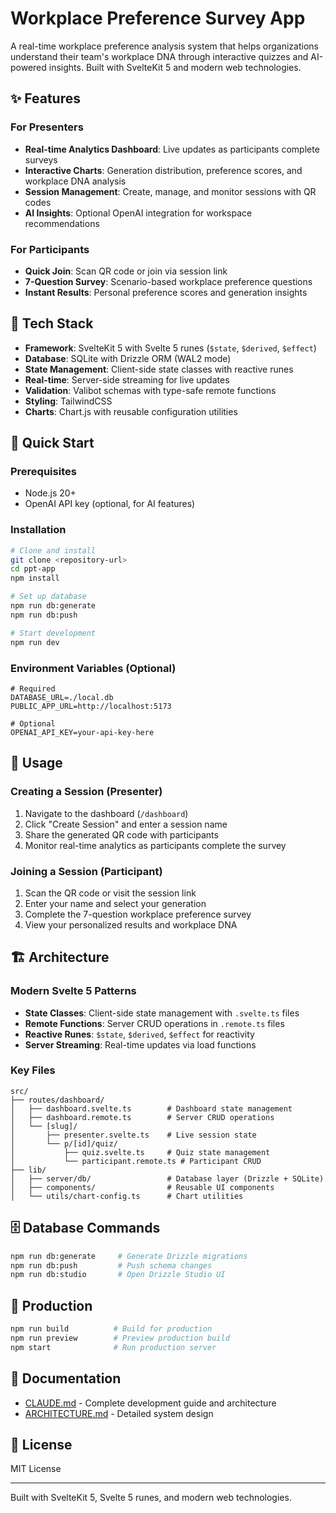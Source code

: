 # Workplace Preference Survey App

A real-time workplace preference analysis system that helps organizations understand their team's workplace DNA through interactive quizzes and AI-powered insights. Built with SvelteKit 5 and modern web technologies.

## ✨ Features

### For Presenters
- **Real-time Analytics Dashboard**: Live updates as participants complete surveys
- **Interactive Charts**: Generation distribution, preference scores, and workplace DNA analysis
- **Session Management**: Create, manage, and monitor sessions with QR codes
- **AI Insights**: Optional OpenAI integration for workspace recommendations

### For Participants  
- **Quick Join**: Scan QR code or join via session link
- **7-Question Survey**: Scenario-based workplace preference questions
- **Instant Results**: Personal preference scores and generation insights

## 🚀 Tech Stack

- **Framework**: SvelteKit 5 with Svelte 5 runes (`$state`, `$derived`, `$effect`)
- **Database**: SQLite with Drizzle ORM (WAL2 mode)
- **State Management**: Client-side state classes with reactive runes
- **Real-time**: Server-side streaming for live updates
- **Validation**: Valibot schemas with type-safe remote functions
- **Styling**: TailwindCSS
- **Charts**: Chart.js with reusable configuration utilities

## 🚀 Quick Start

### Prerequisites
- Node.js 20+
- OpenAI API key (optional, for AI features)

### Installation
```bash
# Clone and install
git clone <repository-url>
cd ppt-app
npm install

# Set up database
npm run db:generate
npm run db:push

# Start development
npm run dev
```

### Environment Variables (Optional)
```env
# Required
DATABASE_URL=./local.db
PUBLIC_APP_URL=http://localhost:5173

# Optional
OPENAI_API_KEY=your-api-key-here
```

## 📱 Usage

### Creating a Session (Presenter)
1. Navigate to the dashboard (`/dashboard`)
2. Click "Create Session" and enter a session name
3. Share the generated QR code with participants
4. Monitor real-time analytics as participants complete the survey

### Joining a Session (Participant)
1. Scan the QR code or visit the session link
2. Enter your name and select your generation
3. Complete the 7-question workplace preference survey
4. View your personalized results and workplace DNA

## 🏗️ Architecture

### Modern Svelte 5 Patterns
- **State Classes**: Client-side state management with `.svelte.ts` files
- **Remote Functions**: Server CRUD operations in `.remote.ts` files
- **Reactive Runes**: `$state`, `$derived`, `$effect` for reactivity
- **Server Streaming**: Real-time updates via load functions

### Key Files
```
src/
├── routes/dashboard/
│   ├── dashboard.svelte.ts        # Dashboard state management
│   ├── dashboard.remote.ts        # Server CRUD operations
│   └── [slug]/
│       ├── presenter.svelte.ts    # Live session state
│       └── p/[id]/quiz/
│           ├── quiz.svelte.ts     # Quiz state management
│           └── participant.remote.ts # Participant CRUD
├── lib/
│   ├── server/db/                 # Database layer (Drizzle + SQLite)
│   ├── components/                # Reusable UI components
│   └── utils/chart-config.ts      # Chart utilities
```

## 🗄️ Database Commands

```bash
npm run db:generate     # Generate Drizzle migrations
npm run db:push         # Push schema changes
npm run db:studio       # Open Drizzle Studio UI
```

## 🚢 Production

```bash
npm run build          # Build for production
npm run preview        # Preview production build
npm start              # Run production server
```

## 📖 Documentation

- [CLAUDE.md](./CLAUDE.md) - Complete development guide and architecture
- [ARCHITECTURE.md](./ARCHITECTURE.md) - Detailed system design

## 📝 License

MIT License

---

Built with SvelteKit 5, Svelte 5 runes, and modern web technologies.